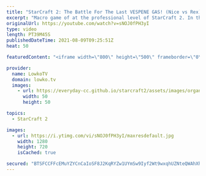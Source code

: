 ```yaml
---
title: "StarCraft 2: The Battle For The Last VESPENE GAS! (Nice vs Rex)"
excerpt: "Macro game of at the professional level of StarCraft 2. In this Zerg versus Protoss between Rex and Nice we watch a game that comes down to the final resources that the map has to offer.  Support my work on Patreon: http://www.patreon.com/lowkotv Become a YouTube member: https://lowko.tv/join  My second"
originalUrl: https://youtube.com/watch?v=sNOJ0fPH3yI
type: video
length: PT39M45S
publishedDateTime: 2021-08-09T09:25:51Z
heat: 50

featuredContent: "<iframe width=\"800\" height=\"500\" frameborder=\"0\" src=\"https://www.youtube.com/embed/sNOJ0fPH3yI\" allow=\"accelerometer; autoplay; encrypted-media; gyroscope; picture-in-picture\" allowfullscreen></iframe>"

provider:
  name: LowkoTV
  domain: lowko.tv
  images:
    - url: https://everyday-cc.github.io/starcraft2/assets/images/organizations/lowko.tv-50x50.jpg
      width: 50
      height: 50

topics:
  - StarCraft 2

images:
  - url: https://i.ytimg.com/vi/sNOJ0fPH3yI/maxresdefault.jpg
    width: 1280
    height: 720
    isCached: true

secured: "BTSFCCFFcEMuYZYCnCaIoSF8J2KqRYZw1UYmSw9Iyf2Wt9wxqhUZNteQWAhXhusRW1Pj6/OSROiBxyy37W2zfPDFh19o4lHhLo+PI5RS0Osfo2GzebX4Bw2Z2AqCc42z12HPL9dYcEaD6ooIzGgeWR3cTJwqsdtrtrQp7zn1aRef/YqMlIDv3OWlD3Mo7fzo9ZqBQ01mL0pvxAmaaQaJpkxFuHzbVPC0NPM95Ad8d9wrVqUNJ0fgoGVQInOqnqHEzNjCTTEeBRbt5QCLQjiViDiOo80IUVKG2noRLsbAEc/Ca8sQARKGaVDbQLQ5BRTtP5NIismYaGhPMB2B6VJaFQijaZv0gx9au/z3QB5aWUCY/Qjbd3WMvLRqaeeZr1j/7fqkywR4hJ5W0D2b3aRhP1I+jTEHuySTZC/0Gb86TJs=;FSauqSSMs356NkH7OjtcBA=="
---
```



